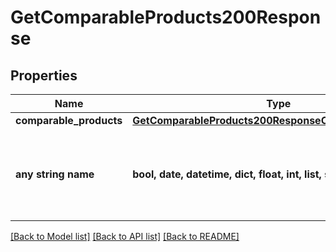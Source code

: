 # GetComparableProducts200Response



## Properties
Name | Type | Description | Notes
------------ | ------------- | ------------- | -------------
**comparable_products** | [**GetComparableProducts200ResponseComparableProducts**](GetComparableProducts200ResponseComparableProducts.md) |  | 
**any string name** | **bool, date, datetime, dict, float, int, list, str, none_type** | any string name can be used but the value must be the correct type | [optional]

[[Back to Model list]](../README.md#documentation-for-models) [[Back to API list]](../README.md#documentation-for-api-endpoints) [[Back to README]](../README.md)



